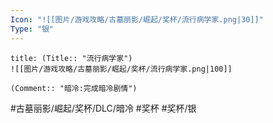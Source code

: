 ```yaml
---
Icon: "![[图片/游戏攻略/古墓丽影/崛起/奖杯/流行病学家.png|30]]"
Type: "银"
---
```

```ad-common-silver-trophy
title: (Title:: "流行病学家")
![[图片/游戏攻略/古墓丽影/崛起/奖杯/流行病学家.png|100]]

(Comment:: "暗冷:完成暗冷剧情")
```

#古墓丽影/崛起/奖杯/DLC/暗冷 #奖杯 #奖杯/银
